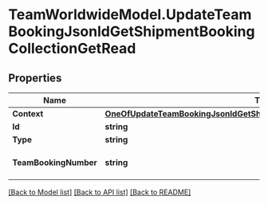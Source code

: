 # TeamWorldwideModel.UpdateTeamBookingJsonldGetShipmentBookingCollectionGetRead
## Properties

Name | Type | Description | Notes
------------ | ------------- | ------------- | -------------
**Context** | [**OneOfUpdateTeamBookingJsonldGetShipmentBookingCollectionGetReadContext**](OneOfUpdateTeamBookingJsonldGetShipmentBookingCollectionGetReadContext.md) |  | [optional] 
**Id** | **string** |  | [optional] 
**Type** | **string** |  | [optional] 
**TeamBookingNumber** | **string** | Team Booking number | 

[[Back to Model list]](../README.md#documentation-for-models) [[Back to API list]](../README.md#documentation-for-api-endpoints) [[Back to README]](../README.md)

